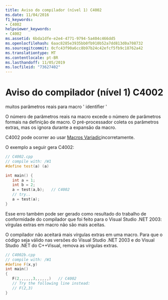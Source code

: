 ```yaml
---
title: Aviso do compilador (nível 1) C4002
ms.date: 11/04/2016
f1_keywords:
- C4002
helpviewer_keywords:
- C4002
ms.assetid: 6bda1dfe-e2e4-4771-9794-5a404c466dd5
ms.openlocfilehash: 6aac8285e3935bb0fb910b52a7dd813d0a708732
ms.sourcegitcommit: 0cfc43f90a6cc8b97b24c42efcf5fb9c18762a42
ms.translationtype: MT
ms.contentlocale: pt-BR
ms.lasthandoff: 11/05/2019
ms.locfileid: "73627402"
---
```

# <a name="compiler-warning-level-1-c4002"></a>Aviso do compilador (nível 1) C4002

muitos parâmetros reais para macro ' identifier '

O número de parâmetros reais na macro excede o número de parâmetros formais na definição de macro. O pré-processador coleta os parâmetros extras, mas os ignora durante a expansão da macro.

C4002 pode ocorrer ao usar [Macros Variadic](../../preprocessor/variadic-macros.md)incorretamente.

O exemplo a seguir gera C4002:

```cpp
// C4002.cpp
// compile with: /W1
#define test(a) (a)

int main() {
   int a = 1;
   int b = 2;
   a = test(a,b);   // C4002
   // try..
   a = test(a);
}
```

Esse erro também pode ser gerado como resultado do trabalho de conformidade do compilador que foi feito para o Visual Studio .NET 2003: vírgulas extras em macro não são mais aceitas.

O compilador não aceitará mais vírgulas extras em uma macro. Para que o código seja válido nas versões do Visual Studio .NET 2003 e do Visual Studio .NET do C++Visual, remova as vírgulas extras.

```cpp
// C4002b.cpp
// compile with: /W1
#define F(x,y)
int main()
{
   F(2,,,,,,3,,,,,,)   // C4002
   // Try the following line instead:
   // F(2,3)
}
```